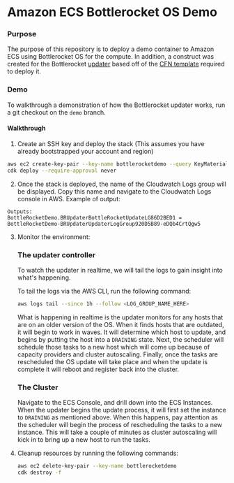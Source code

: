 # Amazon ECS Bottlerocket OS Demo

### Purpose

The purpose of this repository is to deploy a demo container to Amazon ECS using Bottlerocket OS for the compute.
In addition, a construct was created for the Bottlerocket [updater](https://github.com/bottlerocket-os/bottlerocket-ecs-updater/) based off of the [CFN template](https://github.com/bottlerocket-os/bottlerocket-ecs-updater/blob/develop/stacks/bottlerocket-ecs-updater.yaml) required to deploy it.

### Demo

To walkthrough a demonstration of how the Bottlerocket updater works, run a git checkout on the `demo` branch.

#### Walkthrough

1. Create an SSH key and deploy the stack (This assumes you have already bootstrapped your account and region)

```bash
aws ec2 create-key-pair --key-name bottlerocketdemo --query KeyMaterial --output text | tee -a brdemo.pem
cdk deploy --require-approval never
```

2. Once the stack is deployed, the name of the Cloudwatch Logs group will be displayed.
   Copy this name and navigate to the Cloudwatch Logs console in AWS.
   Example of output:

```
Outputs:
BottleRocketDemo.BRUpdaterBottleRocketUpdateLG86D2BED1 = BottleRocketDemo-BRUpdaterUpdaterLogGroup920D5B89-eDQb4CrtQgw5
```

3. Monitor the environment:

   ### The updater controller

   To watch the updater in realtime, we will tail the logs to gain insight into what's happening.

   To tail the logs via the AWS CLI, run the following command:

   ```bash
   aws logs tail --since 1h --follow <LOG_GROUP_NAME_HERE>
   ```

   What is happening in realtime is the updater monitors for any hosts that are on an older version of the OS.
   When it finds hosts that are outdated, it will begin to work in waves.
   It will determine which host to update, and begins by putting the host into a `DRAINING` state.
   Next, the scheduler will schedule those tasks to a new host which will come up because of capacity providers and cluster autoscaling.
   Finally, once the tasks are rescheduled the OS update will take place and when the update is complete it will reboot and register back into the cluster.

   ### The Cluster

   Navigate to the ECS Console, and drill down into the ECS Instances.  
   When the updater begins the update process, it will first set the instance to `DRAINING` as mentioned above.
   When this happens, pay attention as the scheduler will begin the process of rescheduling the tasks to a new instance.
   This will take a couple of minutes as cluster autoscaling will kick in to bring up a new host to run the tasks.

4. Cleanup resources by running the following commands:

   ```bash
   aws ec2 delete-key-pair --key-name bottlerocketdemo
   cdk destroy -f
   ```
